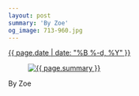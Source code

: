 ```yaml
---
layout: post
summary: 'By Zoe'
og_image: 713-960.jpg
---
```


<div class="post">
 <time>
  <a href="/713">
   {{ page.date | date: "%B %-d, %Y" }}
  </a>
 </time>
 <a href="/713">
  <figure data-taken="12/1/2017">
   <img alt="{{ page.summary }}" sizes="(min-width: 700px) 50vw, calc(100vw - 2rem)" src="{{ site.assets_url }}/713-480.jpg" srcset="{{ site.assets_url }}/713-240.jpg 240w, {{ site.assets_url }}/713-480.jpg 480w, {{ site.assets_url }}/713-720.jpg 720w, {{ site.assets_url }}/713-960.jpg 960w"/>
  </figure>
 </a>
 <span>
  By Zoe
 </span>
</div>
